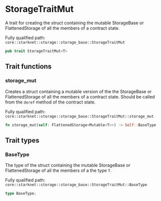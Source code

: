 # StorageTraitMut

A trait for creating the struct containing the mutable StorageBase or FlattenedStorage of all the members of a contract state.

Fully qualified path: `core::starknet::storage::storage_base::StorageTraitMut`

```rust
pub trait StorageTraitMut<T>
```

## Trait functions

### storage_mut

Creates a struct containing a mutable version of the the StorageBase or FlattenedStorage of all the members of a contract state. Should be called from the `deref` method of the contract state.

Fully qualified path: `core::starknet::storage::storage_base::StorageTraitMut::storage_mut`

```rust
fn storage_mut(self: FlattenedStorage<Mutable<T>>) -> Self::BaseType
```


## Trait types

### BaseType

The type of the struct containing the mutable StorageBase or FlattenedStorage of all the members of a the type `T`.

Fully qualified path: `core::starknet::storage::storage_base::StorageTraitMut::BaseType`

```rust
type BaseType;
```


